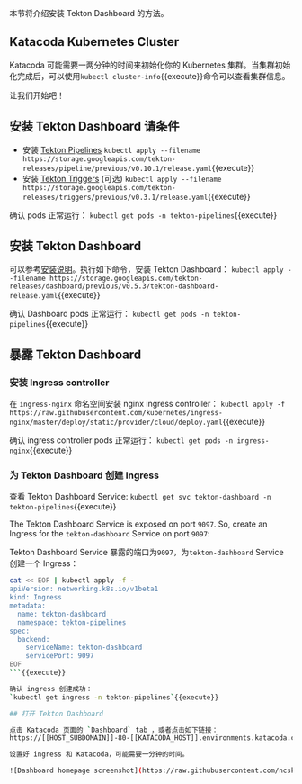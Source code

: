 本节将介绍安装 Tekton Dashboard 的方法。

## Katacoda Kubernetes Cluster

Katacoda 可能需要一两分钟的时间来初始化你的 Kubernetes 集群。当集群初始化完成后，可以使用`kubectl cluster-info`{{execute}}命令可以查看集群信息。

让我们开始吧！

## 安装 Tekton Dashboard 请条件

- 安装 [Tekton Pipelines](https://github.com/tektoncd/pipeline/blob/master/docs/install.md)
`kubectl apply --filename https://storage.googleapis.com/tekton-releases/pipeline/previous/v0.10.1/release.yaml`{{execute}}
- 安装 [Tekton Triggers](https://github.com/tektoncd/triggers/blob/master/docs/install.md) (可选)
`kubectl apply --filename https://storage.googleapis.com/tekton-releases/triggers/previous/v0.3.1/release.yaml`{{execute}}

确认 pods 正常运行：
`kubectl get pods -n tekton-pipelines`{{execute}}

## 安装 Tekton Dashboard

可以参考[安装说明](https://github.com/tektoncd/dashboard#install-dashboard)。执行如下命令，安装 Tekton Dashboard：
`kubectl apply --filename https://storage.googleapis.com/tekton-releases/dashboard/previous/v0.5.3/tekton-dashboard-release.yaml`{{execute}}

<!-- `kubectl apply --filename https://storage.googleapis.com/tekton-releases/dashboard/latest/release.yaml`{{execute}} -->

确认 Dashboard pods 正常运行：
`kubectl get pods -n tekton-pipelines`{{execute}}

## 暴露 Tekton Dashboard

### 安装 Ingress controller

在 `ingress-nginx` 命名空间安装 nginx ingress controller：
`kubectl apply -f https://raw.githubusercontent.com/kubernetes/ingress-nginx/master/deploy/static/provider/cloud/deploy.yaml`{{execute}}

确认 ingress controller pods 正常运行：
`kubectl get pods -n ingress-nginx`{{execute}}

### 为 Tekton Dashboard 创建 Ingress

查看 Tekton Dashboard Service:
`kubectl get svc tekton-dashboard -n tekton-pipelines`{{execute}}

The Tekton Dashboard Service is exposed on port `9097`. So, create an Ingress
for the `tekton-dashboard` Service on port `9097`:

Tekton Dashboard Service 暴露的端口为`9097`，为`tekton-dashboard` Service 创建一个 Ingress：
```bash
cat << EOF | kubectl apply -f -
apiVersion: networking.k8s.io/v1beta1
kind: Ingress
metadata:
  name: tekton-dashboard
  namespace: tekton-pipelines
spec:
  backend:
    serviceName: tekton-dashboard
    servicePort: 9097
EOF
```{{execute}}

确认 ingress 创建成功：
`kubectl get ingress -n tekton-pipelines`{{execute}}

## 打开 Tekton Dashboard

点击 Katacoda 页面的 `Dashboard` tab ，或者点击如下链接：
https://[[HOST_SUBDOMAIN]]-80-[[KATACODA_HOST]].environments.katacoda.com/

设置好 ingress 和 Katacoda，可能需要一分钟的时间。

![Dashboard homepage screenshot](https://raw.githubusercontent.com/ncskier/katacoda/master/tekton-dashboard/images/dashboard-homepage.png)
